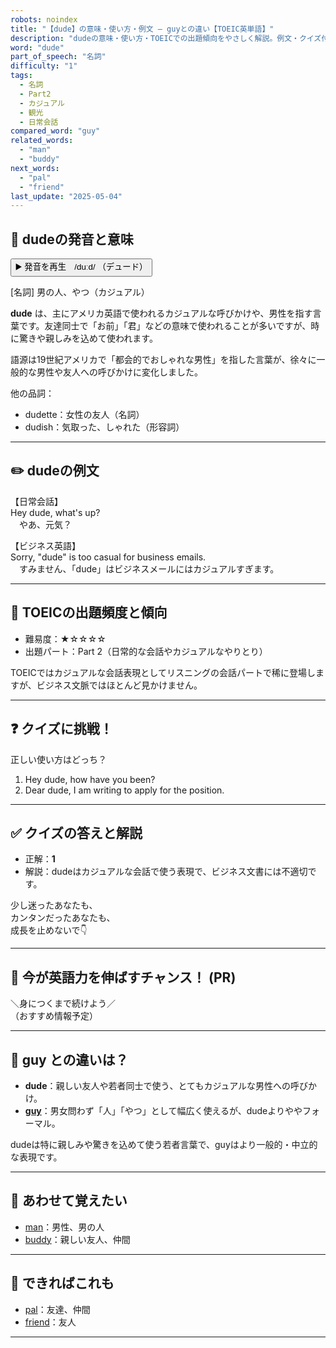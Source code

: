 ```yaml
---
robots: noindex
title: "【dude】の意味・使い方・例文 ― guyとの違い【TOEIC英単語】"
description: "dudeの意味・使い方・TOEICでの出題傾向をやさしく解説。例文・クイズ付きでguyとの違いもわかりやすく学べます。"
word: "dude"
part_of_speech: "名詞"
difficulty: "1"
tags:
  - 名詞
  - Part2
  - カジュアル
  - 観光
  - 日常会話
compared_word: "guy"
related_words:
  - "man"
  - "buddy"
next_words:
  - "pal"
  - "friend"
last_update: "2025-05-04"
---
```


## 🔰 dudeの発音と意味

<button class="play-audio" onclick="playTTS('dude')">
  <span class="play-audio-main">
    ▶️ 発音を再生　/duːd/
  </span>
  <span class="play-audio-sub">
    （デュード）
  </span>
</button>

[名詞] 男の人、やつ（カジュアル）

**dude** は、主にアメリカ英語で使われるカジュアルな呼びかけや、男性を指す言葉です。友達同士で「お前」「君」などの意味で使われることが多いですが、時に驚きや親しみを込めて使われます。

語源は19世紀アメリカで「都会的でおしゃれな男性」を指した言葉が、徐々に一般的な男性や友人への呼びかけに変化しました。

他の品詞：  
- dudette：女性の友人（名詞）
- dudish：気取った、しゃれた（形容詞）

---

## ✏️ dudeの例文

【日常会話】  
Hey dude, what's up?  
　やあ、元気？

【ビジネス英語】  
Sorry, "dude" is too casual for business emails.  
　すみません、「dude」はビジネスメールにはカジュアルすぎます。

---

## 🎯 TOEICの出題頻度と傾向

- 難易度：★☆☆☆☆
- 出題パート：Part 2（日常的な会話やカジュアルなやりとり）

TOEICではカジュアルな会話表現としてリスニングの会話パートで稀に登場しますが、ビジネス文脈ではほとんど見かけません。

---

## ❓ クイズに挑戦！

正しい使い方はどっち？

1. Hey dude, how have you been?  
2. Dear dude, I am writing to apply for the position.

---

## ✅ クイズの答えと解説

- 正解：**1**
- 解説：dudeはカジュアルな会話で使う表現で、ビジネス文書には不適切です。

少し迷ったあなたも、  
カンタンだったあなたも、  
成長を止めないで👇️

---

## 🚀 今が英語力を伸ばすチャンス！ (PR)

<div class="info-center">
＼身につくまで続けよう／<br>  
（おすすめ情報予定）
</div>

---

## 🤔  guy との違いは？

- **dude**：親しい友人や若者同士で使う、とてもカジュアルな男性への呼びかけ。
- **[guy](/guy)**：男女問わず「人」「やつ」として幅広く使えるが、dudeよりややフォーマル。

dudeは特に親しみや驚きを込めて使う若者言葉で、guyはより一般的・中立的な表現です。

---

## 🧩 あわせて覚えたい

- [man](/man)：男性、男の人
- [buddy](/buddy)：親しい友人、仲間

---

## 📖 できればこれも

- [pal](/pal)：友達、仲間
- [friend](/friend)：友人

---
<!-- cvid: aid22_bid24 -->
